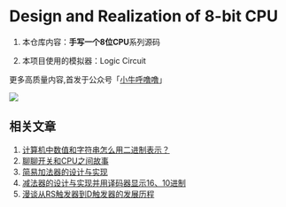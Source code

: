 # Design and Realization of 8-bit CPU

1. 本仓库内容：**手写一个8位CPU**系列源码

2. 本项目使用的模拟器：Logic Circuit



更多高质量内容,首发于公众号「[小牛呼噜噜](https://www.xiaoniuhululu.com/images/zj/Snipaste_2022-11-16_23-13-49.png)」



![](https://image-upload-xiaoniuhululu.oss-cn-shanghai.aliyuncs.com/imageZJ/weixin_gzh_xiaoniuhululu.png)



## 相关文章



1. [计算机中数值和字符串怎么用二进制表示？](https://mp.weixin.qq.com/s/66-7z19yJ2EPDVRxfrXK3g)
2. [聊聊开关和CPU之间故事](https://mp.weixin.qq.com/s/hbnZcBsXd3FZUTKkkv1Ysg)
3. [简易加法器的设计与实现](https://mp.weixin.qq.com/s/gs6deuzyD_DaMlWZH9EfJw)
4. [减法器的设计与实现并用译码器显示16、10进制](https://mp.weixin.qq.com/s/pozgJcFBfg65PBnsLYLfmQ)
4. [漫谈从RS触发器到D触发器的发展历程](https://mp.weixin.qq.com/s/32OOIS42-CUPA2Pa9c_Cig)





